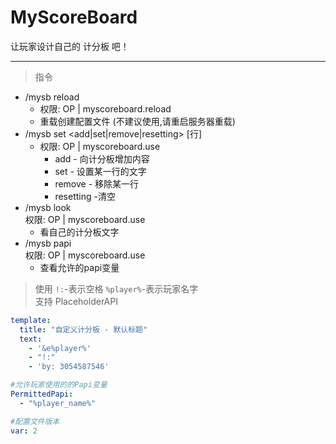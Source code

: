 # MyScoreBoard
让玩家设计自己的 计分板 吧！

---

> 指令
- /mysb reload
  - 权限: OP | myscoreboard.reload
  - 重载创建配置文件 (不建议使用,请重启服务器重载)
- /mysb set <add|set|remove|resetting> [行]
  - 权限: OP | myscoreboard.use
    - add - 向计分板增加内容
    - set - 设置某一行的文字
    - remove - 移除某一行
    - resetting -清空
- /mysb look  
  权限: OP | myscoreboard.use
  - 看自己的计分板文字
- /mysb papi  
  权限: OP | myscoreboard.use
  - 查看允许的papi变量
> 使用 `!:`-表示空格 `%player%`-表示玩家名字  
> 支持 PlaceholderAPI


```yaml
template:
  title: "自定义计分板 - 默认标题"
  text:
    - '&e%player%'
    - "!:"
    - 'by: 3054587546'

#允许玩家使用的的Papi变量
PermittedPapi:
  - "%player_name%"

#配置文件版本
var: 2
```